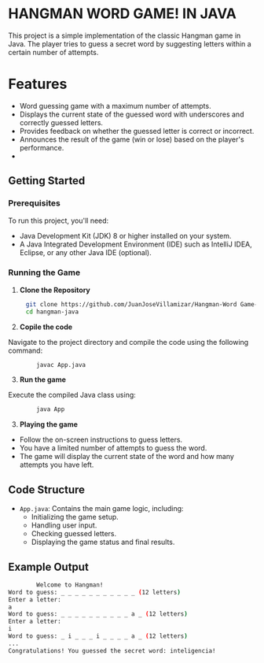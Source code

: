 # HANGMAN WORD  GAME!  IN JAVA

This project is a simple implementation of the classic Hangman game in Java. The player tries to guess a secret word by suggesting letters within a certain number of attempts.

# Features
- Word guessing game with a maximum number of attempts. 
-  Displays the current state of the guessed word with underscores and correctly guessed letters. 
-  Provides feedback on whether the guessed letter is correct or incorrect. 
-  Announces the result of the game (win or lose) based on the player's performance.
- 
## Getting Started 
### Prerequisites 
To run this project, you'll need: 
- Java Development Kit (JDK) 8 or higher installed on your system. 
- A Java Integrated Development Environment (IDE) such as IntelliJ IDEA, Eclipse, or any other Java IDE (optional). 
### Running the Game
 1. **Clone the Repository**
   ```sh 
		git clone https://github.com/JuanJoseVillamizar/Hangman-Word Game-.git
		cd hangman-java 
```
				
 2. **Copile the code**

Navigate to the project directory and compile the code using the following command:
```sh 
		javac App.java
```
 3. **Run the game**

Execute the compiled Java class using:
```sh 
		java App
```

 3. **Playing the game**
-  Follow the on-screen instructions to guess letters.
-  You have a limited number of attempts to guess the word.
-   The game will display the current state of the word and how many attempts you have left.

## Code Structure

-   `App.java`: Contains the main game logic, including:
    -   Initializing the game setup.
    -   Handling user input.
    -   Checking guessed letters.
    -   Displaying the game status and final results.

## Example Output
```sh 
		Welcome to Hangman!
Word to guess: _ _ _ _ _ _ _ _ _ _ _ (12 letters)
Enter a letter: 
a
Word to guess: _ _ _ _ _ _ _ _ _ _ a _ (12 letters)
Enter a letter: 
i
Word to guess: _ i _ _ _ i _ _ _ _ a _ (12 letters)
...
Congratulations! You guessed the secret word: inteligencia!

```